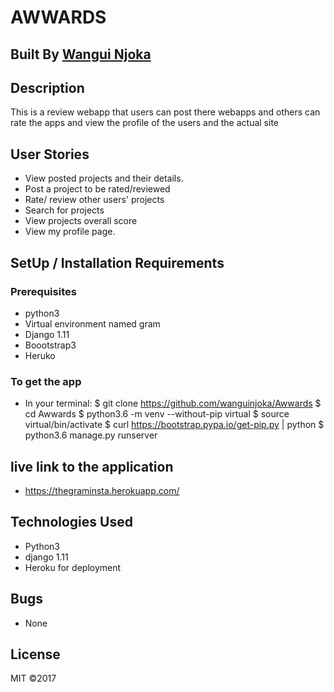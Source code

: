# AWWARDS
 ## Built By [Wangui Njoka](https://github.com/wanguinjoka/)
 ## Description
This is a review webapp that users can post there webapps and others can rate the apps and view the profile of the users and the actual site
## User Stories
* View posted projects and their details.
* Post a project to be rated/reviewed
* Rate/ review other users' projects
* Search for projects
* View projects overall score
* View my profile page.
 ## SetUp / Installation Requirements
### Prerequisites
* python3
* Virtual environment named gram
* Django 1.11
* Boootstrap3
* Heruko
 ### To get the app
* In your terminal:
         $ git clone https://github.com/wanguinjoka/Awwards
        $ cd Awwards
        $ python3.6 -m venv --without-pip virtual
        $ source virtual/bin/activate
        $ curl https://bootstrap.pypa.io/get-pip.py | python
		$ python3.6 manage.py runserver
 ## live link to the application
* https://thegraminsta.herokuapp.com/
 ## Technologies Used
* Python3
* django 1.11
* Heroku for deployment
 ## Bugs
* None
 ## License
MIT &copy;2017
